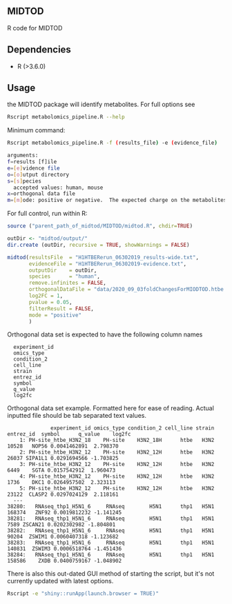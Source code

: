 ## MIDTOD
R code for MIDTOD

## Dependencies
- R (>3.6.0)  

## Usage
the MIDTOD package will identify metabolites. For full options see

```bash
Rscript metabolomics_pipeline.R --help
```

Minimum command:
```bash
Rscript metabolomics_pipeline.R -f (results_file) -e (evidence_file)

arguments:
f=results [f]ile
e=[e]vidence file
o=[o]utput directory
s=[s]pecies
  accepted values: human, mouse
x=orthogonal data file
m=[m]ode: positive or negative.  The expected charge on the metabolites in MS
```
  
For full control, run within R:

```R
source ("parent_path_of_midtod/MIDTOD/midtod.R", chdir=TRUE)

outDir <- "midtod/output/"
dir.create (outDir, recursive = TRUE, showWarnings = FALSE)

midtod(resultsFile  = "H1HTBERerun_06302019_results-wide.txt",
       evidenceFile = "H1HTBERerun_06302019-evidence.txt",
       outputDir    = outDir,
       species      = "human",
       remove.infinites = FALSE,
       orthogonalDataFile = "data/2020_09_03foldChangesForMIODTOD.htbe.thp1.tsv.gz",
       log2FC = 1,
       pvalue = 0.05,
       filterResult = FALSE,
       mode = "positive"
       )

```

Orthogonal data set is expected to have the following column names

```
  experiment_id
  omics_type
  condition_2
  cell_line
  strain
  entrez_id
  symbol
  q_value
  log2fc
```

Orthogonal data set example. Formatted here for ease of reading.  Actual inputted file should be tab separated text values.
```
              experiment_id omics_type condition_2 cell_line strain entrez_id  symbol      q_value    log2fc
    1: PH-site_htbe_H3N2_18    PH-site    H3N2_18H      htbe   H3N2     10528   NOP56 0.0041462891  2.798370
    2: PH-site_htbe_H3N2_12    PH-site    H3N2_12H      htbe   H3N2     26037 SIPA1L1 0.0291694566 -1.703825
    3: PH-site_htbe_H3N2_12    PH-site    H3N2_12H      htbe   H3N2      6449    SGTA 0.0157542912  1.960473
    4: PH-site_htbe_H3N2_12    PH-site    H3N2_12H      htbe   H3N2      1736    DKC1 0.0264957502  2.323113
    5: PH-site_htbe_H3N2_12    PH-site    H3N2_12H      htbe   H3N2     23122  CLASP2 0.0297024129  2.118161
  ---                                                                                                      
38280:   RNAseq_thp1_H5N1_6     RNAseq        H5N1      thp1   H5N1    168374   ZNF92 0.0019812232 -1.141245
38281:   RNAseq_thp1_H5N1_6     RNAseq        H5N1      thp1   H5N1      7589 ZSCAN21 0.0202302982 -1.804801
38282:   RNAseq_thp1_H5N1_6     RNAseq        H5N1      thp1   H5N1     90204  ZSWIM1 0.0060407318 -1.123682
38283:   RNAseq_thp1_H5N1_6     RNAseq        H5N1      thp1   H5N1    140831  ZSWIM3 0.0006518764 -1.451436
38284:   RNAseq_thp1_H5N1_6     RNAseq        H5N1      thp1   H5N1    158586    ZXDB 0.0400759167 -1.048902
```

There is also this out-dated GUI  method of starting the script, but it's not currently updated with latest options.
```bash
Rscript -e "shiny::runApp(launch.browser = TRUE)"
```

